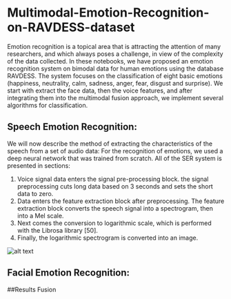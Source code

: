 # Multimodal-Emotion-Recognition-on-RAVDESS-dataset
Emotion recognition is a topical area that is attracting the attention of many researchers, and which always poses a challenge, in view of the complexity of the data collected. In these notebooks, we have proposed an emotion recognition system on bimodal data for human emotions using the database RAVDESS. The system focuses on the classification of eight basic emotions (happiness, neutrality, calm, sadness, anger, fear, disgust and surprise). We start with
extract the face data, then the voice features, and after integrating them into the multimodal fusion approach, we implement several algorithms
for classification.

## Speech Emotion Recognition:
We will now describe the method of extracting the characteristics of the
speech from a set of audio data: For the recognition of emotions,
we used a deep neural network that was trained from scratch. All
of the SER system is presented in sections:
1. Voice signal data enters the signal pre-processing block. the
signal preprocessing cuts long data based on 3 seconds and
sets the short data to zero.
2. Data enters the feature extraction block after preprocessing. The feature extraction block converts the speech signal into a
spectrogram, then into a Mel scale.
3. Next comes the conversion to logarithmic scale, which is performed with the Librosa library [50].
4. Finally, the logarithmic spectrogram is converted into an image.

![alt text](http://url/to/img.png)

## Facial Emotion Recognition:

##Results Fusion

